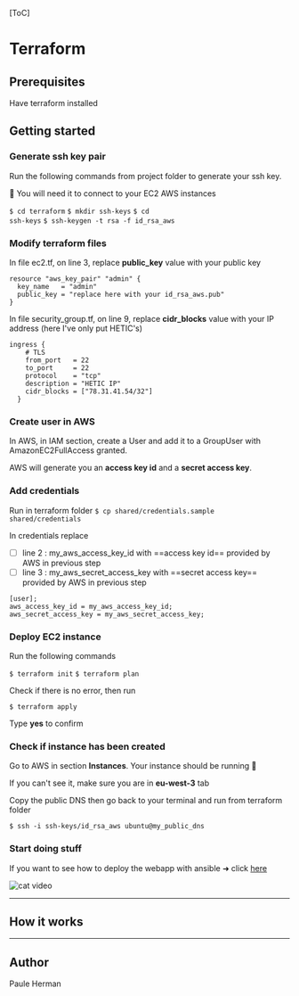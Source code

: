 [ToC]

# Terraform

## Prerequisites

Have terraform installed

## Getting started

### Generate ssh key pair

Run the following commands from project folder to generate your ssh key.

:pushpin: You will need it to connect to your EC2 AWS instances

<code>$ cd terraform</code>
<code>$ mkdir ssh-keys</code>
<code>$ cd ssh-keys</code>
<code>$ ssh-keygen -t rsa -f id_rsa_aws</code>

### Modify terraform files

In file ec2.tf, on line 3, replace **public_key** value with your public key

```javascript=1
resource "aws_key_pair" "admin" {
  key_name   = "admin"
  public_key = "replace here with your id_rsa_aws.pub"
}
```

In file security_group.tf, on line 9, replace **cidr_blocks** value with your IP address (here I've only put HETIC's)

```javascript=3
ingress {
    # TLS
    from_port   = 22
    to_port     = 22
    protocol    = "tcp"
    description = "HETIC IP"
    cidr_blocks = ["78.31.41.54/32"]
  }
```

### Create user in AWS

In AWS, in IAM section, create a User and add it to a GroupUser with AmazonEC2FullAccess granted.

AWS will generate you an **access key id** and a **secret access key**.

### Add credentials

Run in terraform folder
<code>\$ cp shared/credentials.sample shared/credentials</code>

In credentials replace

-   [ ] line 2 : my_aws_access_key_id with ==access key id== provided by AWS in previous step
-   [ ] line 3 : my_aws_secret_access_key with ==secret access key== provided by AWS in previous step

```javascript=1
[user];
aws_access_key_id = my_aws_access_key_id;
aws_secret_access_key = my_aws_secret_access_key;
```

### Deploy EC2 instance

Run the following commands

<code>$ terraform init</code>
<code>$ terraform plan</code>

Check if there is no error, then run

<code>\$ terraform apply</code>

Type **yes** to confirm

### Check if instance has been created

Go to AWS in section **Instances**.
Your instance should be running :tada:

If you can't see it, make sure you are in **eu-west-3** tab

Copy the public DNS then go back to your terminal and run from terraform folder

<code>\$ ssh -i ssh-keys/id_rsa_aws ubuntu@my_public_dns</code>

### Start doing stuff

If you want to see how to deploy the webapp with ansible ➜ click [here](https://github.com/Paulehair/SSDP-G2/tree/DEV/ansible)

![cat video](https://media.giphy.com/media/3oKIPnAiaMCws8nOsE/giphy.gif)

---

## How it works

---

## Author

Paule Herman
